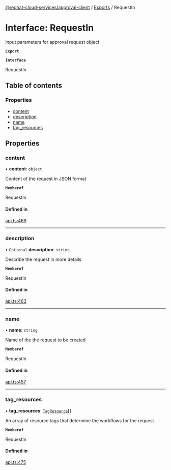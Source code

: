[@redhat-cloud-services/approval-client](../README.md) / [Exports](../modules.md) / RequestIn

# Interface: RequestIn

Input parameters for approval request object

**`Export`**

**`Interface`**

RequestIn

## Table of contents

### Properties

- [content](RequestIn.md#content)
- [description](RequestIn.md#description)
- [name](RequestIn.md#name)
- [tag\_resources](RequestIn.md#tag_resources)

## Properties

### content

• **content**: `object`

Content of the request in JSON format

**`Memberof`**

RequestIn

#### Defined in

[api.ts:469](https://github.com/mkholjuraev/javascript-clients/blob/master/packages/approval/api.ts#L469)

___

### description

• `Optional` **description**: `string`

Describe the request in more details

**`Memberof`**

RequestIn

#### Defined in

[api.ts:463](https://github.com/mkholjuraev/javascript-clients/blob/master/packages/approval/api.ts#L463)

___

### name

• **name**: `string`

Name of the the request to be created

**`Memberof`**

RequestIn

#### Defined in

[api.ts:457](https://github.com/mkholjuraev/javascript-clients/blob/master/packages/approval/api.ts#L457)

___

### tag\_resources

• **tag\_resources**: [`TagResource`](TagResource.md)[]

An array of resource tags that determine the workflows for the request

**`Memberof`**

RequestIn

#### Defined in

[api.ts:475](https://github.com/mkholjuraev/javascript-clients/blob/master/packages/approval/api.ts#L475)
